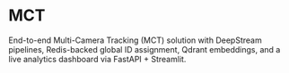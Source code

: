 # MCT
End-to-end Multi-Camera Tracking (MCT) solution with DeepStream pipelines, Redis-backed global ID assignment, Qdrant embeddings, and a live analytics dashboard via FastAPI + Streamlit.
